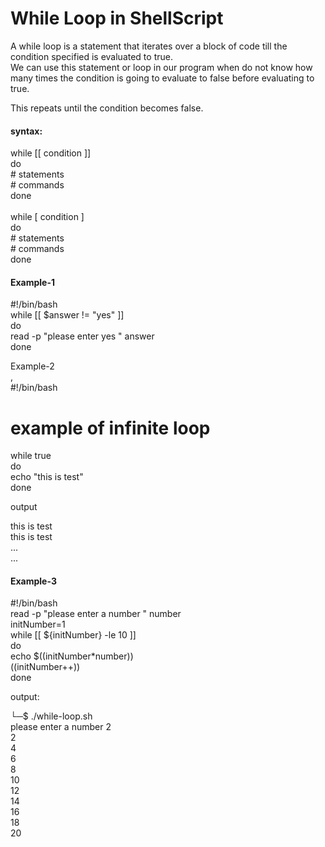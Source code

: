 <h1> While Loop in ShellScript</h1>


<p>

A while loop is a statement that iterates over a block of code till the condition specified is evaluated to true.<br> We can use this statement or loop in our program when do not know how many times the condition is going to evaluate to false before evaluating to true.<br>

This repeats until the condition becomes false.<br>


<h4>syntax:<br></h4>

while [[ condition ]]<br>
do<br>
    # statements<br>
    # commands<br>
done<br>
<br>
while [ condition ]<br>
do<br>
    # statements<br>
    # commands<br>
done<br>


<h4>Example-1<br></h4>

#!/bin/bash<br>
while [[ $answer != "yes" ]]<br>
do<br>
    read -p "please enter yes " answer<br>
done<br>


Example-2<br>
,<br>
#!/bin/bash<br>
# example of infinite loop<br>
while true<br>
do<br>
    echo "this is test"<br>
done<br>


output<br>

this is test<br>
this is test<br>
...<br>
...<br>


<h4>Example-3<br></h4>

#!/bin/bash<br>
read -p "please enter a number " number<br>
initNumber=1<br>
while [[ ${initNumber} -le 10 ]]<br>
do<br>
    echo $((initNumber*number))<br>
    ((initNumber++))<br>
done<br>

output:<br>


└─$ ./while-loop.sh<br>
please enter a number 2<br>
2<br>
4<br>
6<br>
8<br>
10<br>
12<br>
14<br>
16<br>
18<br>
20<br>


</p>
